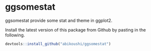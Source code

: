 # ggsomestat

ggsomestat provide some stat and theme in ggplot2.

Install the latest version of this package from Github by pasting in the following.

~~~R
devtools::install_github("abikoushi/ggsomestat")
~~~
